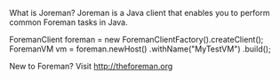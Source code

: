 What is Joreman?
Joreman is a Java client that enables you to perform common Foreman tasks in Java.

ForemanClient foreman = new ForemanClientFactory().createClient();
ForemanVM vm = foreman.newHost()
                           .withName("MyTestVM")
                           .build();

New to Foreman?
Visit http://theforeman.org
